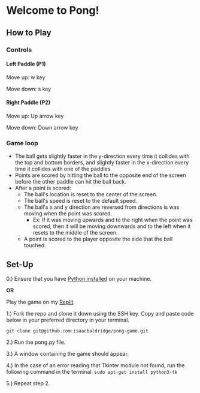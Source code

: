 # Welcome to Pong!

## How to Play

### Controls

#### Left Paddle (P1)
Move up: w key

Move down: s key


#### Right Paddle (P2)
Move up: Up arrow key

Move down: Down arrow key


### Game loop
- The ball gets slightly faster in the y-direction every time it collides with the top and bottom borders, and slightly faster in the x-direction every time it collides with one of the paddles.
- Points are scored by hitting the ball to the opposite end of the screen before the other paddle can hit the ball back.
- After a point is scored:
    - The ball's location is reset to the center of the screen.
    - The ball's speed is reset to the default speed.
    - The ball's x and y direction are reversed from directions is was moving when the point was scored.
        - Ex: If it was moving upwards and to the right when the point was scored, then it will be moving downwards and to the left when it resets to the middle of the screen.
    - A point is scored to the player opposite the side that the ball touched.

## Set-Up
0.) Ensure that you have [Python installed](https://realpython.com/installing-python/#how-to-install-from-the-full-installer) on your machine.

**OR**

Play the game on my [Replit](https://replit.com/@baldridgela/pongpy#pong.py).

1.) Fork the repo and clone it down using the SSH key. Copy and paste code below in your preferred directory in your terminal.

```git clone git@github.com:isaacbaldridge/pong-game.git```

2.) Run the pong.py file.

3.) A window containing the game should appear.

4.) In the case of an error reading that Tkinter module not found, run the following command in the terminal.
`sudo apt-get install python3-tk`

5.) Repeat step 2.
